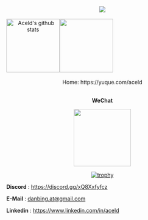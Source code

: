 <div align="center">

<div >
  <a href="https://kedreamix.github.io/">
    <img src="https://readme-typing-svg.demolab.com?font=Fira+Code&weight=600&pause=1000&width=835&lines=print(Hi%2C+my+name+is+刘丹冰+Aceld);Welcome+to+my+github!&center=true&size=25" />
  </a>
</div>

<div>&nbsp;</div>
 
<img align="center" height="140px" style="float: left" src="https://github-readme-stats-xcanwin.vercel.app/api?username=aceld&show_icons=true&theme=algolia&hide=contribs,prs" alt="Aceld's github stats" /> 
<img align="center" height="140px" style="float: left" src="https://github-readme-stats-xcanwin.vercel.app/api/top-langs/?username=aceld&layout=compact&theme=algolia" />
<div style="clear: both"></div>



<br/>
Home:
https://yuque.com/aceld
<br/>
<br/>

**WeChat**

<img src="https://s1.ax1x.com/2020/07/07/UFyUdx.th.jpg" height = "150"  alt="" align=center /> 


<!-- GitHub 奖杯🏆 -->
[![trophy](https://github-profile-trophy.vercel.app/?username=aceld&row=1&column=7)](https://github.com/aceld)


</div>



**Discord** : https://discord.gg/xQ8Xxfyfcz

**E-Mail** : danbing.at@gmail.com

**Linkedin** : https://www.linkedin.com/in/aceld
              






